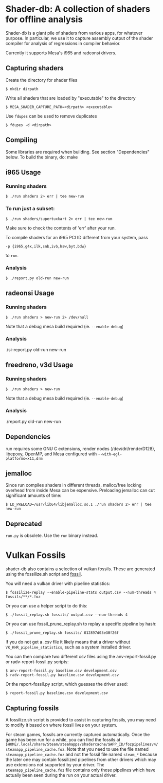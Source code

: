 Shader-db: A collection of shaders for offline analysis
=======================================================

Shader-db is a giant pile of shaders from various apps, for whatever purpose.
In particular, we use it to capture assembly output of the shader compiler for
analysis of regressions in compiler behavior.

Currently it supports Mesa's i965 and radeonsi drivers.


## Capturing shaders

Create the directory for shader files

    $ mkdir dirpath

Write all shaders that are loaded by "executable" to the directory

    $ MESA_SHADER_CAPTURE_PATH=<dirpath> <executable>

Use `fdupes` can be used to remove duplicates

    $ fdupes -d <dirpath>


## Compiling

Some libraries are required when building. See section "Dependencies" below.
To build the binary, do:
make

## i965 Usage

### Running shaders

    $ ./run shaders 2> err | tee new-run

### To run just a subset:

    $ ./run shaders/supertuxkart 2> err | tee new-run

Make sure to check the contents of 'err' after your run.

To compile shaders for an i965 PCI ID different from your system, pass

	-p {i965,g4x,ilk,snb,ivb,hsw,byt,bdw}

to `run`.


### Analysis

    $ ./report.py old-run new-run


## radeonsi Usage

### Running shaders

    $ ./run shaders > new-run 2> /dev/null

Note that a debug mesa build required (ie. `--enable-debug`)


### Analysis

./si-report.py old-run new-run


## freedreno, v3d Usage

### Running shaders

    $ ./run shaders > new-run

Note that a debug mesa build required (ie. `--enable-debug`)

### Analysis

./report.py old-run new-run


## Dependencies

run requires some GNU C extensions, render nodes (/dev/dri/renderD128),
libepoxy, OpenMP, and Mesa configured with `--with-egl-platforms=x11,drm`


## jemalloc

Since run compiles shaders in different threads, malloc/free locking overhead
from inside Mesa can be expensive. Preloading jemalloc can cut significant
amounts of time:

    $ LD_PRELOAD=/usr/lib64/libjemalloc.so.1 ./run shaders 2> err | tee new-run


## Deprecated

`run.py` is obsolete. Use the `run` binary instead.


# Vulkan Fossils

shader-db also contains a selection of vulkan fossils. These are generated
using the fossilize.sh script and [fossil](https://github.com/ValveSoftware/Fossilize).

You will need a vulkan driver with pipeline statistics:

    $ fossilize-replay --enable-pipeline-stats output.csv --num-threads 4 fossils/**/*.foz

Or you can use a helper script to do this:

    $ ./fossil_replay.sh fossils/ output.csv --num-threads 4

Or you can use fossil_prune_replay.sh to replay a specific pipeline by hash:

    $ ./fossil_prune_replay.sh fossils/ 012897d03e30f26f

If you do not get a .csv file it likely means that a driver without
`VK_KHR_pipeline_statistics`, such as a system installed driver.

You can then compare two different csv files using the anv-report-fossil.py or
radv-report-fossil.py scripts:

    $ anv-report-fossil.py baseline.csv development.csv
    $ radv-report-fossil.py baseline.csv development.csv

Or the report-fossil.py script, which guesses the driver used:

    $ report-fossil.py baseline.csv development.csv

## Capturing fossils

A fossilize.sh script is provided to assist in capturing fossils, you may
need to modify it based on where fossil lives on your system.

For steam games, fossils are currently captured automatically.  Once the game
has been run for a while, you can find the fossils at
`$HOME/.local/share/Steam/steamapps/shadercache/$APP_ID/fozpipelinesv4/steamapp_pipeline_cache.foz`.
Note that you need to use the file named `steamapp_pipeline_cache.foz` and not
the fossil file named `steam_*` because the later one may contain fossilized
pipelines from other drivers which may use extensions not supported by your
driver.  The `steamapp_pipeline_cache.foz` file contains only those pipelines
which have actually been seen during the run on your actual driver.
